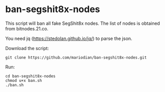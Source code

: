 # ban-segshit8x-nodes
This script will ban all fake SegShit8x nodes. The list of nodes is obtained from bitnodes.21.co.

You need jq (https://stedolan.github.io/jq/) to parse the json.

Download the script:

`git clone https://github.com/mariodian/ban-segshit8x-nodes.git`

Run:

````
cd ban-segshit8x-nodes   
chmod u+x ban.sh   
./ban.sh
````
